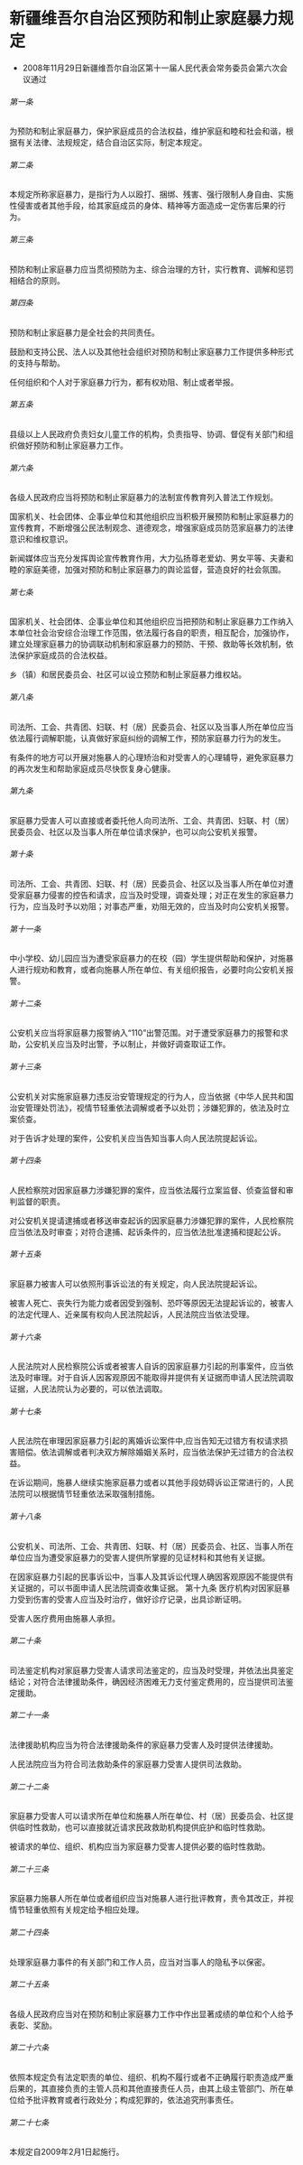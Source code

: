 # 新疆维吾尔自治区预防和制止家庭暴力规定

- 2008年11月29日新疆维吾尔自治区第十一届人民代表会常务委员会第六次会议通过

<!-- INFO END -->

###### 第一条

为预防和制止家庭暴力，保护家庭成员的合法权益，维护家庭和睦和社会和谐，根据有关法律、法规规定，结合自治区实际，制定本规定。

###### 第二条

本规定所称家庭暴力，是指行为人以殴打、捆绑、残害、强行限制人身自由、实施性侵害或者其他手段，给其家庭成员的身体、精神等方面造成一定伤害后果的行为。

###### 第三条

预防和制止家庭暴力应当贯彻预防为主、综合治理的方针，实行教育、调解和惩罚相结合的原则。

###### 第四条

预防和制止家庭暴力是全社会的共同责任。

鼓励和支持公民、法人以及其他社会组织对预防和制止家庭暴力工作提供多种形式的支持与帮助。

任何组织和个人对于家庭暴力行为，都有权劝阻、制止或者举报。

###### 第五条

县级以上人民政府负责妇女儿童工作的机构，负责指导、协调、督促有关部门和组织做好预防和制止家庭暴力工作。

###### 第六条

各级人民政府应当将预防和制止家庭暴力的法制宣传教育列入普法工作规划。

国家机关、社会团体、企事业单位和其他组织应当积极开展预防和制止家庭暴力的宣传教育，不断增强公民法制观念、道德观念，增强家庭成员防范家庭暴力的法律意识和维权意识。

新闻媒体应当充分发挥舆论宣传教育作用，大力弘扬尊老爱幼、男女平等、夫妻和睦的家庭美德，加强对预防和制止家庭暴力的舆论监督，营造良好的社会氛围。

###### 第七条

国家机关、社会团体、企事业单位和其他组织应当把预防和制止家庭暴力工作纳入本单位社会治安综合治理工作范围，依法履行各自的职责，相互配合，加强协作，建立处理家庭暴力的协调联动机制和家庭暴力的预防、干预、救助等长效机制，依法保护家庭成员的合法权益。

乡（镇）和居民委员会、社区可以设立预防和制止家庭暴力维权站。

###### 第八条

司法所、工会、共青团、妇联、村（居）民委员会、社区以及当事人所在单位应当依法履行调解职能，认真做好家庭纠纷的调解工作，预防家庭暴力行为的发生。

有条件的地方可以开展对施暴人的心理矫治和对受害人的心理辅导，避免家庭暴力的再次发生和帮助家庭成员尽快恢复身心健康。

###### 第九条

家庭暴力受害人可以直接或者委托他人向司法所、工会、共青团、妇联、村（居）民委员会、社区以及当事人所在单位请求保护，也可以向公安机关报警。

###### 第十条

司法所、工会、共青团、妇联、村（居）民委员会、社区以及当事人所在单位对遭受家庭暴力侵害的控告和请求，应当及时受理，调查处理；对正在发生的家庭暴力行为，应当及时予以劝阻；对事态严重，劝阻无效的，应当及时向公安机关报警。

###### 第十一条

中小学校、幼儿园应当为遭受家庭暴力的在校（园）学生提供帮助和保护，对施暴人进行规劝和教育，或者向施暴人所在单位、有关组织报告，必要时向公安机关报警。

###### 第十二条

公安机关应当将家庭暴力报警纳入“110”出警范围。对于遭受家庭暴力的报警和求助，公安机关应当及时出警，予以制止，并做好调查取证工作。

###### 第十三条

公安机关对实施家庭暴力违反治安管理规定的行为人，应当依据《中华人民共和国治安管理处罚法》，视情节轻重依法调解或者予以处罚；涉嫌犯罪的，依法及时立案侦查。

对于告诉才处理的案件，公安机关应当告知当事人向人民法院提起诉讼。

###### 第十四条

人民检察院对因家庭暴力涉嫌犯罪的案件，应当依法履行立案监督、侦查监督和审判监督的职责。

对公安机关提请逮捕或者移送审查起诉的因家庭暴力涉嫌犯罪的案件，人民检察院应当依法及时审查；对符合逮捕、起诉条件的，应当依法批准逮捕和提起公诉。

###### 第十五条

家庭暴力被害人可以依照刑事诉讼法的有关规定，向人民法院提起诉讼。

被害人死亡、丧失行为能力或者因受到强制、恐吓等原因无法提起诉讼的，被害人的法定代理人、近亲属有权向人民法院起诉，人民法院应当依法受理。

###### 第十六条

人民法院对人民检察院公诉或者被害人自诉的因家庭暴力引起的刑事案件，应当依法及时审理。对于自诉人因客观原因不能取得并提供有关证据而申请人民法院调取证据，人民法院认为必要的，可以依法调取。

###### 第十七条

人民法院在审理因家庭暴力引起的离婚诉讼案件中,应当告知无过错方有权请求损害赔偿。依法调解或者判决双方解除婚姻关系时，应当依法保护无过错方的合法权益。

在诉讼期间，施暴人继续实施家庭暴力或者以其他手段妨碍诉讼正常进行的，人民法院可以根据情节轻重依法采取强制措施。

###### 第十八条

公安机关、司法所、工会、共青团、妇联、村（居）民委员会、社区、当事人所在单位应当为遭受家庭暴力的受害人提供所掌握的见证材料和其他有关证据。

在因家庭暴力引起的民事诉讼中，当事人及其诉讼代理人确因客观原因不能提供有关证据的，可以书面申请人民法院调查收集证据。 第十九条 医疗机构对因家庭暴力受到伤害的受害人应当及时治疗，做好诊疗记录，出具诊断证明。

受害人医疗费用由施暴人承担。

###### 第二十条

司法鉴定机构对家庭暴力受害人请求司法鉴定的，应当及时受理，并依法出具鉴定结论；对符合法律援助条件，确因经济困难无力支付鉴定费用的，应当提供司法鉴定援助。

###### 第二十一条

法律援助机构应当为符合法律援助条件的家庭暴力受害人及时提供法律援助。

人民法院应当为符合司法救助条件的家庭暴力受害人提供司法救助。

###### 第二十二条

家庭暴力受害人可以请求所在单位和施暴人所在单位、村（居）民委员会、社区提供临时性救助，也可以直接就近请求民政救助机构提供庇护和临时性救助。

被请求的单位、组织、机构应当为家庭暴力受害人提供必要的临时性救助。

###### 第二十三条

家庭暴力施暴人所在单位或者组织应当对施暴人进行批评教育，责令其改正，并视情节轻重依照有关规定给予相应处理。

###### 第二十四条

处理家庭暴力事件的有关部门和工作人员，应当对当事人的隐私予以保密。

###### 第二十五条

各级人民政府应当对在预防和制止家庭暴力工作中作出显著成绩的单位和个人给予表彰、奖励。

###### 第二十六条

依照本规定负有法定职责的单位、组织、机构不履行或者不正确履行职责造成严重后果的，其直接负责的主管人员和其他直接责任人员，由其上级主管部门、所在单位给予批评教育或者行政处分；构成犯罪的，依法追究刑事责任。

###### 第二十七条

本规定自2009年2月1日起施行。
